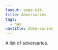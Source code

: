 ```yaml
---
layout: page.njk
title: Adversaries
tags:
  - nav
navtitle: Adversaries
---
```


A list of adversaries.
